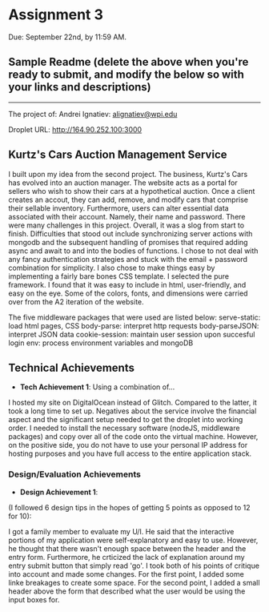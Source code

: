 Assignment 3
===

Due: September 22nd, by 11:59 AM.



Sample Readme (delete the above when you're ready to submit, and modify the below so with your links and descriptions)
---

---
The project of:
    Andrei Ignatiev:
        alignatiev@wpi.edu

Droplet URL: http://164.90.252.100:3000





## Kurtz's Cars Auction Management Service

I built upon my idea from the second project. The business, Kurtz's Cars has evolved into an auction manager. The website acts as a portal for sellers who wish to show their cars at a hypothetical auction. Once a client creates an accout, they can add, remove, and modify cars that comprise their sellable inventory. Furthermore, users can alter essential data associated with their account. Namely, their name and password. There were many challenges in this project. Overall, it was a slog from start to finish. Difficulties that stood out include synchronizing server actions with mongodb and the subsequent handling of promises that required adding async and await to and into the bodies of functions. I chose to not deal with any fancy authentication strategies and stuck with the email + password combination for simplicity. I also chose to make things easy by implementing a fairly bare bones CSS template. I selected the pure framework. I found that it was easy to include in html, user-friendly, and easy on the eye. Some of the colors, fonts, and dimensions were carried over from the A2 iteration of the website. 

The five middleware packages that were used are listed below:
    serve-static: load html pages, CSS
    body-parse: interpret http requests
    body-parseJSON: interpret JSON data
    cookie-session: maintain user session upon succesful login
    env: process environment variables and mongoDB





## Technical Achievements
- **Tech Achievement 1**: Using a combination of...

I hosted my site on DigitalOcean instead of Glitch. Compared to the latter, it took a long time to set up. Negatives about the service involve the financial aspect and the significant setup needed to get the droplet into working order. I needed to install the necessary software (nodeJS, middleware packages) and copy over all of the code onto the virtual machine. However, on the positive side, you do not have to use your personal IP address for hosting purposes and you have full access to the entire application stack.

### Design/Evaluation Achievements
- **Design Achievement 1**: 

(I followed 6 design tips in the hopes of getting 5 points as opposed to 12 for 10):




I got a family member to evaluate my U/I. He said that the interactive portions of my application were self-explanatory and easy to use. However, he thought that there wasn't enough space between the header and the entry form. Furthermore, he crticized the lack of explanation around my entry submit button that simply read 'go'. I took both of his points of critique into account and made some changes. For the first point, I added some linke breakages to create some space. For the second point, I added a small header above the form that described what the user would be using the input boxes for. 

